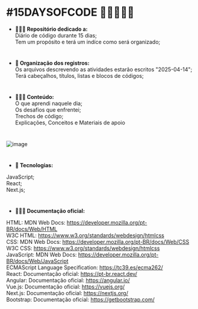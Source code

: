 # #15DAYSOFCODE 👩🏾‍💻💜📝

- <strong>  👩🏾‍💻 Repositório dedicado a:</strong>
  <br>
  Diário de código durante 15 dias;
  <br>
  Tem um propósito e terá um indíce como será organizado;
#
- <strong> 📝 Organização dos registros:</strong>
    <br>
  Os arquivos descrevendo as atividades estarão escritos "2025-04-14";
    <br>
  Terá cabeçalhos, títulos, listas e blocos de códigos;
#
- <strong> 👩🏾‍💻 Conteúdo:</strong>
     <br>
  O que aprendi naquele dia;
    <br>
  Os desafios que enfrentei;
    <br>
  Trechos de código;
    <br>
  Explicações, Conceitos e Materiais de apoio

#
![image](https://github.com/user-attachments/assets/93329ef1-18bb-4433-97b6-fc23cb971dcb)

# 

- <strong> 📝 Tecnologias:</strong>

JavaScript;
    <br>
    React;
    <br>
  Next.js;
#
  - <strong> 👩🏾‍💻 Documentação oficial:</strong>
     <br>
 
HTML:
MDN Web Docs: https://developer.mozilla.org/pt-BR/docs/Web/HTML
<br>
W3C HTML: https://www.w3.org/standards/webdesign/htmlcss
<br>
CSS:
MDN Web Docs: https://developer.mozilla.org/pt-BR/docs/Web/CSS
<br>
W3C CSS: https://www.w3.org/standards/webdesign/htmlcss
<br>
JavaScript:
MDN Web Docs: https://developer.mozilla.org/pt-BR/docs/Web/JavaScript
<br>
ECMAScript Language Specification: https://tc39.es/ecma262/
<br>
React:
Documentação oficial: https://pt-br.react.dev/
<br>
Angular:
Documentação oficial: https://angular.io/
<br>
Vue.js:
Documentação oficial: https://vuejs.org/
<br>
Next.js:
Documentação oficial: https://nextjs.org/
<br>
Bootstrap:
Documentação oficial: https://getbootstrap.com/
  

